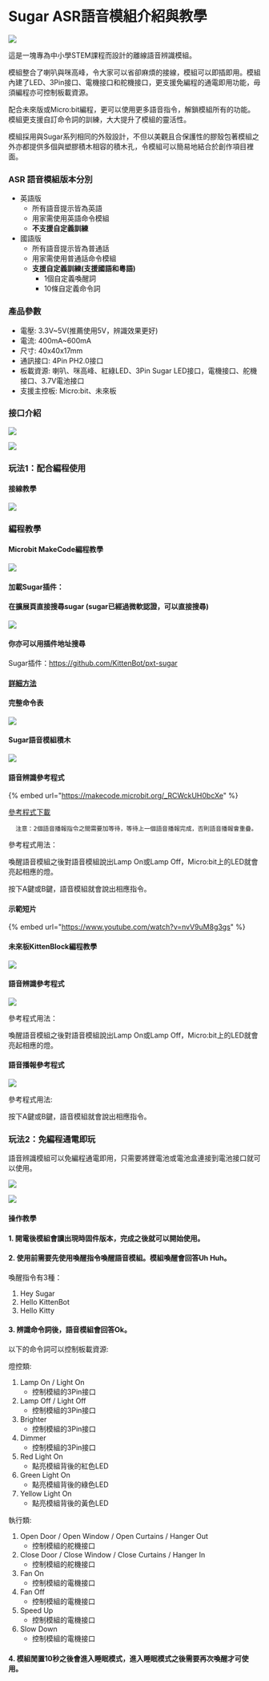 # Sugar ASR語音模組介紹與教學

![](https://kittenbothk.readthedocs.io/en/latest/\_images/asr.png)

這是一塊專為中小學STEM課程而設計的離線語音辨識模組。

模組整合了喇叭與咪高峰，令大家可以省卻麻煩的接線，模組可以即插即用。模組內建了LED、3Pin接口、電機接口和舵機接口，更支援免編程的通電即用功能，毋須編程亦可控制板載資源。

配合未來版或Micro:bit編程，更可以使用更多語音指令，解鎖模組所有的功能。模組更支援自訂命令詞的訓練，大大提升了模組的靈活性。

模組採用與Sugar系列相同的外殼設計，不但以美觀且合保護性的膠殼包著模組之外亦都提供多個與塑膠積木相容的積木孔，令模組可以簡易地結合於創作項目裡面。

### ASR 語音模組版本分別

* 英語版
  * 所有語音提示皆為英語
  * 用家需使用英語命令模組
  * **不支援自定義訓練**
* 國語版
  * 所有語音提示皆為普通話
  * 用家需使用普通話命令模組
  * **支援自定義訓練(支援國語和粵語)**
    * 1個自定義喚醒詞
    * 10條自定義命令詞

### 產品參數

* 電壓: 3.3V\~5V(推薦使用5V，辨識效果更好)
* 電流: 400mA\~600mA
* 尺寸: 40x40x17mm
* 通訊接口: 4Pin PH2.0接口
* 板載資源: 喇叭、咪高峰、紅綠LED、3Pin Sugar LED接口，電機接口、舵機接口、3.7V電池接口
* 支援主控板: Micro:bit、未來板

### 接口介紹

![](https://kittenbothk.readthedocs.io/en/latest/\_images/asr2.png)

![](https://kittenbothk.readthedocs.io/en/latest/\_images/asr5.png)

### 玩法1：配合編程使用

#### 接線教學

![](https://kittenbothk.readthedocs.io/en/latest/\_images/asr\_robotbit\_edu.png)

### 編程教學

#### Microbit MakeCode編程教學

![](https://kittenbothk.readthedocs.io/en/latest/\_images/mcbanner15.png)

#### 加載Sugar插件：

#### 在擴展頁直接搜尋sugar (sugar已經過微軟認證，可以直接搜尋)

![](https://kittenbothk.readthedocs.io/en/latest/\_images/sugar\_search.gif)

#### 你亦可以用插件地址搜尋

Sugar插件：https://github.com/KittenBot/pxt-sugar

#### [詳細方法](../../programmingplatforms/makecode/kittenbotandmakecode.md)

#### 完整命令表

![](https://kittenbothk.readthedocs.io/en/latest/\_images/asr\_commands.png)

#### Sugar語音模組積木

![](https://kittenbothk.readthedocs.io/en/latest/\_images/asr\_sugar\_1.png)

#### 語音辨識參考程式

{% embed url="https://makecode.microbit.org/_RCWckUH0bcXe" %}

[參考程式下載](https://makecode.microbit.org/\_RCWckUH0bcXe)

```
  注意：2個語音播報指令之間需要加等待，等待上一個語音播報完成，否則語音播報會重疊。
```

參考程式用法：

喚醒語音模組之後對語音模組說出Lamp On或Lamp Off，Micro:bit上的LED就會亮起相應的燈。

按下A鍵或B鍵，語音模組就會說出相應指令。

#### 示範短片

{% embed url="https://www.youtube.com/watch?v=nvV9uM8g3gs" %}

#### 未來板KittenBlock編程教學

![](https://kittenbothk.readthedocs.io/en/latest/\_images/kbbanner9.png)

#### 語音辨識參考程式

![](https://kittenbothk.readthedocs.io/en/latest/\_images/asr\_code2.png)

參考程式用法：

喚醒語音模組之後對語音模組說出Lamp On或Lamp Off，Micro:bit上的LED就會亮起相應的燈。

#### 語音播報參考程式

![](https://kittenbothk.readthedocs.io/en/latest/\_images/asr\_code4.png)

參考程式用法:

按下A鍵或B鍵，語音模組就會說出相應指令。

### 玩法2：免編程通電即玩

語音辨識模組可以免編程通電即用，只需要將鋰電池或電池盒連接到電池接口就可以使用。

![](https://kittenbothk.readthedocs.io/en/latest/\_images/asr3.png)

![](https://kittenbothk.readthedocs.io/en/latest/\_images/asr4.png)

#### 操作教學

#### 1. 開電後模組會讀出現時固件版本，完成之後就可以開始使用。

#### 2. 使用前需要先使用喚醒指令喚醒語音模組。模組喚醒會回答Uh Huh。

喚醒指令有3種：

1. Hey Sugar
2. Hello KittenBot
3. Hello Kitty

#### 3. 辨識命令詞後，語音模組會回答Ok。

以下的命令詞可以控制板載資源:

燈控類:

1. Lamp On / Light On
   * 控制模組的3Pin接口
2. Lamp Off / Light Off
   * 控制模組的3Pin接口
3. Brighter
   * 控制模組的3Pin接口
4. Dimmer
   * 控制模組的3Pin接口
5. Red Light On
   * 點亮模組背後的紅色LED
6. Green Light On
   * 點亮模組背後的綠色LED
7. Yellow Light On
   * 點亮模組背後的黃色LED

執行類:

1. Open Door / Open Window / Open Curtains / Hanger Out
   * 控制模組的舵機接口
2. Close Door / Close Window / Close Curtains / Hanger In
   * 控制模組的舵機接口
3. Fan On
   * 控制模組的電機接口
4. Fan Off
   * 控制模組的電機接口
5. Speed Up
   * 控制模組的電機接口
6. Slow Down
   * 控制模組的電機接口

#### 4. 模組閒置10秒之後會進入睡眠模式，進入睡眠模式之後需要再次喚醒才可使用。
